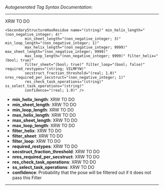 _Autogenerated Tag Syntax Documentation:_

---
XRW TO DO

```
<SecondaryStructureHasResidue name="(string)" min_helix_length="(non_negative_integer; 4)"
         min_sheet_length="(non_negative_integer; 3)" min_loop_length="(non_negative_integer; 1)"
         max_helix_length="(non_negative_integer; 9999)" max_sheet_length="(non_negative_integer; 9999)"
         max_loop_length="(non_negative_integer; 9999)" filter_helix="(bool; true)"
         filter_sheet="(bool; true)" filter_loop="(bool; false)" required_restypes="(string; VILMFYW)"
         secstruct_fraction_threshold="(real; 1.0)" nres_required_per_secstruct="(non_negative_integer; 1)"
         res_check_task_operations="(string)" ss_select_task_operations="(string)"
         confidence="(real; 1.0)" />
```

-   **min_helix_length**: XRW TO DO
-   **min_sheet_length**: XRW TO DO
-   **min_loop_length**: XRW TO DO
-   **max_helix_length**: XRW TO DO
-   **max_sheet_length**: XRW TO DO
-   **max_loop_length**: XRW TO DO
-   **filter_helix**: XRW TO DO
-   **filter_sheet**: XRW TO DO
-   **filter_loop**: XRW TO DO
-   **required_restypes**: XRW TO DO
-   **secstruct_fraction_threshold**: XRW TO DO
-   **nres_required_per_secstruct**: XRW TO DO
-   **res_check_task_operations**: XRW TO DO
-   **ss_select_task_operations**: XRW TO DO
-   **confidence**: Probability that the pose will be filtered out if it does not pass this Filter

---
